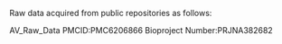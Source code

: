 Raw data acquired from public repositories as follows:

AV_Raw_Data 
PMCID:PMC6206866 Bioproject Number:PRJNA382682


